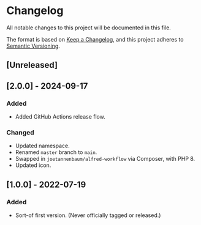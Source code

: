 # Changelog

All notable changes to this project will be documented in this file.

The format is based on [Keep a Changelog](https://keepachangelog.com/en/1.1.0/),
and this project adheres to [Semantic Versioning](https://semver.org/spec/v2.0.0.html).

## [Unreleased]

## [2.0.0] - 2024-09-17

### Added

- Added GitHub Actions release flow.

### Changed

- Updated namespace.
- Renamed `master` branch to `main`.
- Swapped in `joetannenbaum/alfred-workflow` via Composer, with PHP 8.
- Updated icon.

## [1.0.0] - 2022-07-19

### Added

- Sort-of first version. (Never officially tagged or released.)
